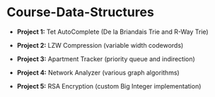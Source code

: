 # Course-Data-Structures

- __Project 1:__ Tet AutoComplete (De la Briandais Trie and R-Way Trie)

- __Project 2:__ LZW Compression (variable width codewords)

- __Project 3:__ Apartment Tracker (priority queue and indirection)

- __Project 4:__ Network Analyzer (various graph algorithms)

- __Project 5:__ RSA Encryption (custom Big Integer implementation)
